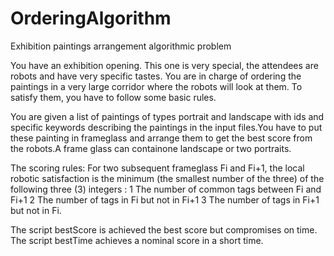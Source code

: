 # OrderingAlgorithm
Exhibition paintings arrangement algorithmic problem

You have an exhibition opening. This one is very special, the attendees are robots and have very specific tastes. You are in charge of ordering the paintings in a very large corridor where the robots will look at them. To satisfy them, you have to follow some basic rules.

You are given a list of paintings of types portrait and landscape with ids and specific keywords describing the paintings in the input files.You have to put these painting in frameglass and arrange them to get the best score from the robots.A frame glass can containone landscape or two portraits.


The scoring rules:
For two subsequent frameglass Fi and Fi+1, the local robotic satisfaction is the minimum (the smallest number of the three) of the following three (3) integers :
1 The number of common tags between Fi and Fi+1 2 The number of tags in Fi but not in Fi+1
3 The number of tags in Fi+1 but not in Fi.

The script bestScore is achieved the best score but compromises on time. The script bestTime achieves a nominal score in a short time.
    
